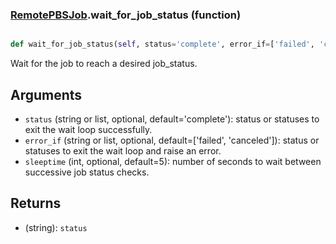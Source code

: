 ### [RemotePBSJob](RemotePBSJob.md).wait_for_job_status (function)


```py

def wait_for_job_status(self, status='complete', error_if=['failed', 'canceled'], sleeptime=5)

```



Wait for the job to reach a desired job_status.

Arguments
-----------
* `status` (string or list, optional, default='complete'): status
    or statuses to exit the wait loop successfully.
* `error_if` (string or list, optional, default=['failed', 'canceled']): status or
    statuses to exit the wait loop and raise an error.
* `sleeptime` (int, optional, default=5): number of seconds to wait
    between successive job status checks.

Returns
----------
* (string): `status`


